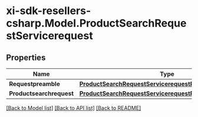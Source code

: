# xi-sdk-resellers-csharp.Model.ProductSearchRequestServicerequest

## Properties

Name | Type | Description | Notes
------------ | ------------- | ------------- | -------------
**Requestpreamble** | [**ProductSearchRequestServicerequestRequestpreamble**](ProductSearchRequestServicerequestRequestpreamble.md) |  | [optional] 
**Productsearchrequest** | [**ProductSearchRequestServicerequestProductsearchrequest**](ProductSearchRequestServicerequestProductsearchrequest.md) |  | [optional] 

[[Back to Model list]](../README.md#documentation-for-models) [[Back to API list]](../README.md#documentation-for-api-endpoints) [[Back to README]](../README.md)

